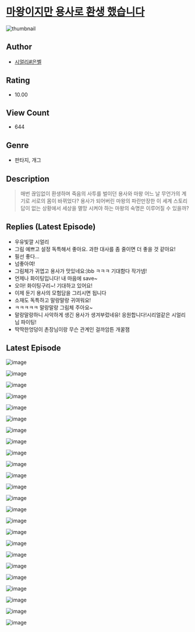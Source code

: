# [마왕이지만 용사로 환생 했습니다](https://comic.naver.com/challenge/list?titleId=810317)
![thumbnail](https://image-comic.pstatic.net/user_contents_data/challenge_comic/2023/05/23/upload_7004562215822506036_480x623.jpeg)

## Author
- [시얼리#은벨](https://comic.naver.com/artistTitle?id=366868)

## Rating
- 10.00

## View Count
- 644

## Genre
- 판타지, 개그

## Description
> 매번 끊임없이 환생하며 죽음의 사투를 벌이던 용사와 마왕 어느 날 무언가의 계기로 서로의 몸이 바뀌었다? 용사가 되어버린 마왕의 파란만장한 이 세계 스토리 답이 없는 상황에서 세상을 멸망 시켜야 하는 마왕의 숙명은 이루어질 수 있을까?

## Replies (Latest Episode)
- 우유빛깔 시얼리
- 그림 예쁘고 설정 독특해서 좋아요. 과한 대사를 좀 줄이면 더 좋을 것 같아요!
- 필선 좋다...
- 넘좋아여!
- 그림체가 귀엽고 용사가 맛있네요:)bb ㅋㅋㅋ 기대함다 작가넴!
- 언제나 화이팅입니다! 내 마음에 save~
- 오아! 화이팅구리~! 기대하고 있어요!
- 이제 둔기 용사의 모험담을 그리시면 됩니다
- 소재도 독특하고 말랑말랑 귀여워요!
- ㅋㅋㅋㅋㅋ 말랑말랑 그림체 주아요~
- 말랑말랑하니 사악하게 생긴 용사가 생겨부렀네유! 응원합니다!시리얼같은 시얼리님 파이팅!
- 딱딱한엉덩이 촌장님이랑 무슨 관계인 걸까암튼 개꿀잼

## Latest Episode
![image](https://image-comic.pstatic.net/user_contents_data/challenge_comic/2023/05/23/366868/upload_3690249310554108470.jpeg)

![image](https://image-comic.pstatic.net/user_contents_data/challenge_comic/2023/05/23/366868/upload_7003719080070098995.jpeg)

![image](https://image-comic.pstatic.net/user_contents_data/challenge_comic/2023/05/23/366868/upload_3991086686996149808.jpeg)

![image](https://image-comic.pstatic.net/user_contents_data/challenge_comic/2023/05/23/366868/upload_3544956760158725731.jpeg)

![image](https://image-comic.pstatic.net/user_contents_data/challenge_comic/2023/05/23/366868/upload_3977633286829062197.jpeg)

![image](https://image-comic.pstatic.net/user_contents_data/challenge_comic/2023/05/23/366868/upload_7364339996124590177.jpeg)

![image](https://image-comic.pstatic.net/user_contents_data/challenge_comic/2023/05/23/366868/upload_7003435388152144741.jpeg)

![image](https://image-comic.pstatic.net/user_contents_data/challenge_comic/2023/05/23/366868/upload_3919928484815843385.jpeg)

![image](https://image-comic.pstatic.net/user_contents_data/challenge_comic/2023/05/23/366868/upload_3978424737632499252.jpeg)

![image](https://image-comic.pstatic.net/user_contents_data/challenge_comic/2023/05/23/366868/upload_7076673879186761317.jpeg)

![image](https://image-comic.pstatic.net/user_contents_data/challenge_comic/2023/05/23/366868/upload_4122874142061454390.jpeg)

![image](https://image-comic.pstatic.net/user_contents_data/challenge_comic/2023/05/23/366868/upload_7076052432553338423.jpeg)

![image](https://image-comic.pstatic.net/user_contents_data/challenge_comic/2023/05/23/366868/upload_3774688535100220467.jpeg)

![image](https://image-comic.pstatic.net/user_contents_data/challenge_comic/2023/05/23/366868/upload_3763096555804320821.jpeg)

![image](https://image-comic.pstatic.net/user_contents_data/challenge_comic/2023/05/23/366868/upload_3630526252587311417.jpeg)

![image](https://image-comic.pstatic.net/user_contents_data/challenge_comic/2023/05/23/366868/upload_3472387691451409765.jpeg)

![image](https://image-comic.pstatic.net/user_contents_data/challenge_comic/2023/05/23/366868/upload_7162186197000021047.jpeg)

![image](https://image-comic.pstatic.net/user_contents_data/challenge_comic/2023/05/23/366868/upload_3689634710065078839.jpeg)

![image](https://image-comic.pstatic.net/user_contents_data/challenge_comic/2023/05/23/366868/upload_3760840362960632117.jpeg)

![image](https://image-comic.pstatic.net/user_contents_data/challenge_comic/2023/05/23/366868/upload_7219944432600627297.jpeg)

![image](https://image-comic.pstatic.net/user_contents_data/challenge_comic/2023/05/23/366868/upload_4134922814638679396.jpeg)

![image](https://image-comic.pstatic.net/user_contents_data/challenge_comic/2023/05/23/366868/upload_7162183765998057061.jpeg)

![image](https://image-comic.pstatic.net/user_contents_data/challenge_comic/2023/05/23/366868/upload_7293915171857446192.jpeg)

![image](https://image-comic.pstatic.net/user_contents_data/challenge_comic/2023/05/23/366868/upload_7233115464370565431.jpeg)
